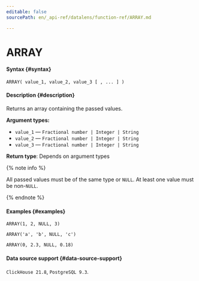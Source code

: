 ```yaml
---
editable: false
sourcePath: en/_api-ref/datalens/function-ref/ARRAY.md

---
```


# ARRAY



#### Syntax {#syntax}


```
ARRAY( value_1, value_2, value_3 [ , ... ] )
```

#### Description {#description}
Returns an array containing the passed values.

**Argument types:**
- `value_1` — `Fractional number | Integer | String`
- `value_2` — `Fractional number | Integer | String`
- `value_3` — `Fractional number | Integer | String`


**Return type**: Depends on argument types

{% note info %}

All passed values must be of the same type or `NULL`. At least one value must be non-`NULL`.

{% endnote %}


#### Examples {#examples}

```
ARRAY(1, 2, NULL, 3)
```

```
ARRAY('a', 'b', NULL, 'c')
```

```
ARRAY(0, 2.3, NULL, 0.18)
```


#### Data source support {#data-source-support}

`ClickHouse 21.8`, `PostgreSQL 9.3`.
